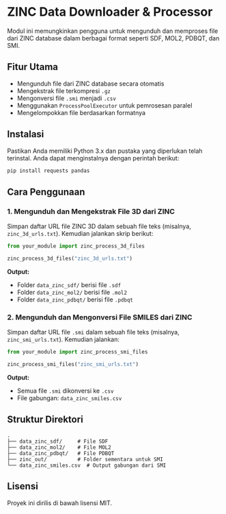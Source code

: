 # ZINC Data Downloader & Processor

Modul ini memungkinkan pengguna untuk mengunduh dan memproses file dari ZINC database dalam berbagai format seperti SDF, MOL2, PDBQT, dan SMI.

## Fitur Utama
- Mengunduh file dari ZINC database secara otomatis
- Mengekstrak file terkompresi `.gz`
- Mengonversi file `.smi` menjadi `.csv`
- Menggunakan `ProcessPoolExecutor` untuk pemrosesan paralel
- Mengelompokkan file berdasarkan formatnya

## Instalasi
Pastikan Anda memiliki Python 3.x dan pustaka yang diperlukan telah terinstal. Anda dapat menginstalnya dengan perintah berikut:

```sh
pip install requests pandas
```

## Cara Penggunaan

### 1. Mengunduh dan Mengekstrak File 3D dari ZINC

Simpan daftar URL file ZINC 3D dalam sebuah file teks (misalnya, `zinc_3d_urls.txt`).
Kemudian jalankan skrip berikut:

```python
from your_module import zinc_process_3d_files

zinc_process_3d_files("zinc_3d_urls.txt")
```

**Output:**
- Folder `data_zinc_sdf/` berisi file `.sdf`
- Folder `data_zinc_mol2/` berisi file `.mol2`
- Folder `data_zinc_pdbqt/` berisi file `.pdbqt`

### 2. Mengunduh dan Mengonversi File SMILES dari ZINC

Simpan daftar URL file `.smi` dalam sebuah file teks (misalnya, `zinc_smi_urls.txt`).
Kemudian jalankan:

```python
from your_module import zinc_process_smi_files

zinc_process_smi_files("zinc_smi_urls.txt")
```

**Output:**
- Semua file `.smi` dikonversi ke `.csv`
- File gabungan: `data_zinc_smiles.csv`

## Struktur Direktori
```
.
├── data_zinc_sdf/     # File SDF
├── data_zinc_mol2/    # File MOL2
├── data_zinc_pdbqt/   # File PDBQT
├── zinc_out/          # Folder sementara untuk SMI
└── data_zinc_smiles.csv  # Output gabungan dari SMI
```

## Lisensi
Proyek ini dirilis di bawah lisensi MIT.

